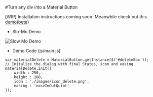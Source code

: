 #Turn any div into a Material Button

[WIP] Installation instructions coming soon.
Meanwhile check out this [demo(beta)](http://nashvail.github.io/MaterialButton)

* Slo-Mo Demo

 ![Slow Mo Demo](http://i.imgur.com/I6xeQkn.gif)

* Demo Code (js/main.js)


```
var materialDelete = MaterialButton.getInstance($('#deleteBox'));
// Initalize the dialog with final States, icon and easing
materialDelete.init({
	width : 250,
	height : 100,
	icon : './images/icon_delete.png',
	easing : 'easeInOutQuint'
});
```
